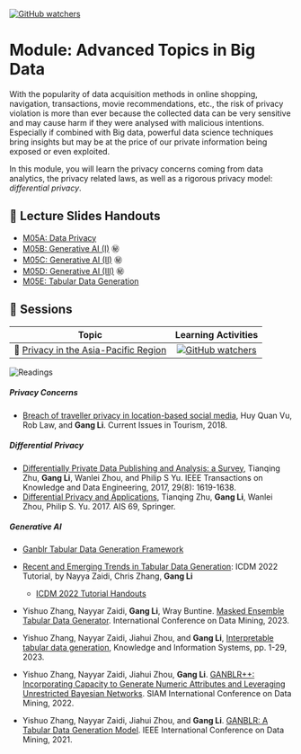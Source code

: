 [![GitHub watchers](https://img.shields.io/badge/tulip--lab-Modern--Data--Science-brightgreen)](../README.md)


# Module: Advanced Topics in Big Data
 
With the popularity of data acquisition methods in online shopping, navigation, transactions, movie recommendations, etc., the risk of privacy violation is more than ever because the collected data can be very sensitive and may cause harm if they were analysed with malicious intentions. Especially if combined with Big data, powerful data science techniques bring insights but may be at the price of our private information being exposed or even exploited.


In this module, you will learn the privacy concerns coming from data analytics, the privacy related laws, as well as a rigorous privacy model: *differential privacy*. 

## :notebook_with_decorative_cover: Lecture Slides Handouts

- [M05A: Data Privacy](https://github.com/tulip-lab/handouts/blob/main/mds/SIT742M05A.pdf)  
- [M05B: Generative AI (I)](https://github.com/tulip-lab/handouts/blob/main/mds/SIT742M05B.pdf)  :secret:
- [M05C: Generative AI (II)](https://github.com/tulip-lab/handouts/blob/main/mds/SIT742M05C.pdf)  :secret:
- [M05D: Generative AI (III)](https://github.com/tulip-lab/handouts/blob/main/mds/SIT742M05D.pdf)  :secret:
- [M05E: Tabular Data Generation](https://github.com/tulip-lab/handouts/blob/main/mds/SIT742M05E.pdf)  

## :microscope: Sessions

| Topic         | Learning Activities         |   
| ------------- |:-------------:|   
| :page_with_curl: [Privacy in the Asia-Pacific Region](M05B-Laws.md) |  [![GitHub watchers](https://img.shields.io/badge/MDS-Learning--Activity-yellow)](M05B-Laws.md#Activity) |


![Readings](https://img.shields.io/badge/MDS-Readings-red)

##### Privacy Concerns
- [Breach of traveller privacy in location-based social media](https://doi.org/10.1080/13683500.2018.1553151), Huy Quan Vu, Rob Law, and **Gang Li**.  Current Issues in Tourism, 2018.

##### Differential Privacy

- [Differentially Private Data Publishing and Analysis: a Survey](https://doi.org/10.1109/TKDE.2017.2697856), Tianqing Zhu, **Gang Li**, Wanlei Zhou, and Philip S Yu. IEEE Transactions on Knowledge and Data Engineering, 2017, 29(8): 1619-1638.
- [Differential Privacy and Applications](https://www.springer.com/in/book/9783319620022), Tianqing Zhu, **Gang Li**, Wanlei Zhou, Philip S. Yu.  2017. AIS 69, Springer.

##### Generative AI

- [Ganblr Tabular Data Generation Framework](https://github.com/tulip-lab/ganblr)
- [Recent and Emerging Trends in Tabular Data Generation](https://www.tulip.org.au/tutorials/ganblr/ICDM2022): ICDM 2022 Tutorial, by Nayya Zaidi, Chris Zhang, **Gang Li**
  - [ICDM 2022 Tutorial Handouts](https://drive.google.com/file/d/1YkrJOKqObmbb9ZErKV2PA-yq0lNb3l5-/view?usp=share_link)  

- Yishuo Zhang, Nayyar Zaidi, **Gang Li**, Wray Buntine. [Masked Ensemble Tabular Data Generator](https://doi.org/10.1109/ICDM58522.2023.00093). International Conference on Data Mining, 2023.
- Yishuo Zhang, Nayyar Zaidi, Jiahui Zhou, and **Gang Li**, [Interpretable tabular data generation](https://link.springer.com/article/10.1007/s10115-023-01834-5), Knowledge and Information Systems, pp. 1-29, 2023.
- Yishuo Zhang, Nayyar Zaidi, Jiahui Zhou, **Gang Li**. [GANBLR++: Incorporating Capacity to Generate Numeric Attributes and Leveraging Unrestricted Bayesian Networks](https://doi.org/10.1137/1.9781611977172.34). SIAM International Conference on Data Mining, 2022.
- Yishuo Zhang, Nayyar Zaidi, Jiahui Zhou, and **Gang Li**. [GANBLR: A Tabular Data Generation Model](https://ieeexplore.ieee.org/abstract/document/9679177). IEEE International Conference on Data Mining, 2021.